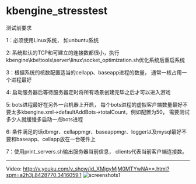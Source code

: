 # kbengine_stresstest

测试前要求

  1：必须使用Linux系统， 如unbuntu系统
  
  2: 系统默认的TCP和可建立的连接数都很小，执行kbengine\kbe\tools\server\linux\socket_optimization.sh优化系统后重启系统
  
  3：根据系统的核数配置适当的cellapp、baseapp进程的数量， 通常一核占用一个进程最好
  
  4: 启动服务器后等待服务器定时将所有场景创建完毕之后才可以进入游戏
  
  5: bots进程最好在另外一台机器上开启， 每个bots进程的虚拟客户端数量最好不要太多kbengine.xml->defaultAddBots->totalCount，例如配置为50， 需要测试多少人就缓慢多启动一点bots进程

  6: 条件满足的话dbmgr、cellappmgr、baseappmgr、logger以及mysql最好不要和baseapp、cellapp放在一台硬件上
  
  7：使用print_servers.sh输出服务器当前信息， clients代表当前客户端连接数。

--------------------------------------------------------------------------------------------

Video: http://v.youku.com/v_show/id_XMjgyMjM0MTYwNA==.html?spm=a2h3j.8428770.3416059.1
![screenshots1](https://github.com/kbengine/kbengine_stresstest/blob/master/screenshots/stresstest_mmorpg3.jpg)
